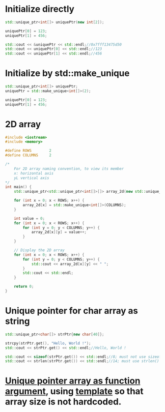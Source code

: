 # Initialize directly
```cpp
std::unique_ptr<int[]> uniquePtr(new int[2]);

uniquePtr[0] = 123;
uniquePtr[1] = 456;

std::cout << &uniquePtr << std::endl;//0x7fff13475d50
std::cout << uniquePtr[0] << std::endl;//123
std::cout << uniquePtr[1] << std::endl;//456
```
# Initialize by std::make_unique
```cpp
std::unique_ptr<int[]> uniquePtr;
uniquePtr = std::make_unique<int[]>(2);

uniquePtr[0] = 123;
uniquePtr[1] = 456;
```
# 2D array
```cpp
#include <iostream>
#include <memory>

#define ROWS        2
#define COLUMNS     2

/*
    For 2D array naming convention, to view its member
    x: horizontal axis
    yL vertical axis
*/
int main() {
    std::unique_ptr<std::unique_ptr<int[]>[]> array_2d(new std::unique_ptr<int[]>[ROWS]);

    for (int x = 0; x < ROWS; x++) {
        array_2d[x] = std::make_unique<int[]>(COLUMNS);
    }

    int value = 0;
    for (int x = 0; x < ROWS; x++) {
        for (int y = 0; y < COLUMNS; y++) {
            array_2d[x][y] = value++;
        }
    }

    // Display the 2D array
    for (int x = 0; x < ROWS; x++) {
        for (int y = 0; y < COLUMNS; y++) {
            std::cout << array_2d[x][y] << " ";
        }
        std::cout << std::endl;
    }

    return 0;
}
```
# Unique pointer for char array as string

```cpp
std::unique_ptr<char[]> strPtr{new char[40]};

strcpy(strPtr.get(), "Hello, World !");
std::cout << strPtr.get() << std::endl;//Hello, World !

std::cout << sizeof(strPtr.get()) << std::endl;//8; must not use sizeof() to get size of strPtr.get()
std::cout << strlen(strPtr.get()) << std::endl;//14; must use strlen() to get size of strPtr.get()
```
# [Unique pointer array as function argument](Unique%20pointer%20and%20function.md#unique-pointer-array-as-function-argument), using [template](https://github.com/TranPhucVinh/Cplusplus/blob/master/Introduction/Function/Template.md) so that array size is not hardcoded.
